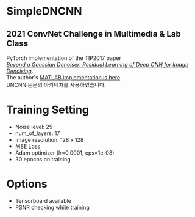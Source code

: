 # SimpleDNCNN
## 2021 ConvNet Challenge in Multimedia & Lab Class  
PyTorch implementation of the TIP2017 paper  
[*Beyond a Gaussian Denoiser: Residual Learning of Deep CNN for Image Denoising*](http://ieeexplore.ieee.org/document/7839189/).  
The author's [MATLAB implementation is here](https://github.com/cszn/DnCNN)  
DNCNN 논문의 아키텍처를 사용하였습니다.

# Training Setting
* Noise level: 25
* num_of_layers: 17
* Image resolution: 128 x 128
* MSE Loss
* Adam optimizer (lr=0.0001, eps=1e-08)
* 30 epochs on training

# Options
* Tensorboard available
* PSNR checking while training  

